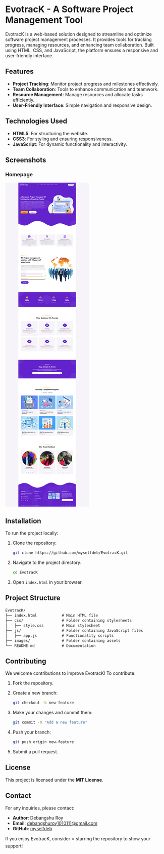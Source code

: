 # EvotracK - A Software Project Management Tool

EvotracK is a web-based solution designed to streamline and optimize software project management processes. It provides tools for tracking progress, managing resources, and enhancing team collaboration. Built using HTML, CSS, and JavaScript, the platform ensures a responsive and user-friendly interface.

## Features

- **Project Tracking**: Monitor project progress and milestones effectively.
- **Team Collaboration**: Tools to enhance communication and teamwork.
- **Resource Management**: Manage resources and allocate tasks efficiently.
- **User-Friendly Interface**: Simple navigation and responsive design.

## Technologies Used

- **HTML5**: For structuring the website.
- **CSS3**: For styling and ensuring responsiveness.
- **JavaScript**: For dynamic functionality and interactivity.

## Screenshots

### Homepage
![Homepage](Screenshots/screenshot.png)

## Installation

To run the project locally:

1. Clone the repository:

    ```bash
    git clone https://github.com/myselfdeb/EvotracK.git
    ```

2. Navigate to the project directory:

    ```bash
    cd EvotracK
    ```

3. Open `index.html` in your browser.

## Project Structure

    EvotracK/
    ├── index.html           # Main HTML file
    ├── css/                 # Folder containing stylesheets
    │   ├── style.css        # Main stylesheet
    ├── js/                  # Folder containing JavaScript files
    │   ├── app.js           # Functionality scripts
    ├── images/              # Folder containing assets
    └── README.md            # Documentation

## Contributing

We welcome contributions to improve EvotracK! To contribute:

1. Fork the repository.
2. Create a new branch:

    ```bash
    git checkout -b new-feature
    ```

3. Make your changes and commit them:

    ```bash
    git commit -m "Add a new feature"
    ```

4. Push your branch:

    ```bash
    git push origin new-feature
    ```

5. Submit a pull request.

## License

This project is licensed under the **MIT License**.

## Contact

For any inquiries, please contact:

- **Author**: Debangshu Roy
- **Email**: debangshuroy1010111@gmail.com
- **GitHub**: [myselfdeb](https://github.com/myselfdeb)

If you enjoy EvotracK, consider ⭐ starring the repository to show your support!
